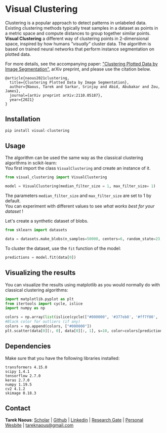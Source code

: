 # Visual Clustering

Clustering is a popular approach to detect patterns in unlabeled data. Existing clustering methods typically treat samples in a dataset as points in a metric space and compute distances to group together similar points. **Visual Clustering** a  different way of clustering points in 2-dimensional space, inspired by how humans *"visually"* cluster data. The algorithm is based on trained neural networks that perform instance segmentation on plotted data. 

For more details, see the accompanying paper: ["Clustering Plotted Data by Image Segmentation"](https://arxiv.org/abs/2110.05187), arXiv preprint, and please use the citation below.

```
@article{naous2021clustering,
  title={Clustering Plotted Data by Image Segmentation},
  author={Naous, Tarek and Sarkar, Srinjay and Abid, Abubakar and Zou, James},
  journal={arXiv preprint arXiv:2110.05187},
  year={2021}
}
```

## Installation

```python
pip install visual-clustering
```

## Usage

The algorithm can be used the same way as the classical clustering algorithms in scikit-learn: \
You first import the class ```VisualClustering``` and create an instance of it. 

```python
from visual_clustering import VisualClustering

model = VisualClustering(median_filter_size = 1, max_filter_size= 1)
```
The parameters ```median_filter_size``` and ```max_filter_size``` are set to 1 by default. \
You can experiment with different values to see *what works best for your dataset* !


Let's create a synthetic dataset of blobs.
```python
from sklearn import datasets

data = datasets.make_blobs(n_samples=50000, centers=6, random_state=23,center_box=(-30, 30))
```

To cluster the dataset, use the ```fit``` function of the model:
```python
predictions = model.fit(data[0])
```

## Visualizing the results

You can visualize the results using matplotlib as you would normally do with classical clustering algorithms:

```python
import matplotlib.pyplot as plt
from itertools import cycle, islice
import numpy as np

colors = np.array(list(islice(cycle(["#000000", '#377eb8', '#ff7f00', '#4daf4a', '#f781bf', '#a65628', '#984ea3']), int(max(predictions) + 1))))
#Black color for outliers (if any)
colors = np.append(colors, ["#000000"])
plt.scatter(data[0][:, 0], data[0][:, 1], s=10, color=colors[predictions.astype('int8')])
```

## Dependencies
Make sure that you have the following libraries installed:
```
transformers 4.15.0
scipy 1.4.1
tensorflow 2.7.0
keras 2.7.0
numpy 1.19.5
cv2 4.1.2
skimage 0.18.3
```
## Contact
**Tarek Naous**: [Scholar](https://scholar.google.com/citations?user=ImyLv44AAAAJ&hl=en) | [Github](https://github.com/tareknaous?tab=repositories) |
[Linkedin](https://www.linkedin.com/in/tareknaous/) |  [Research Gate](https://www.researchgate.net/profile/Tarek_Naous?ev=hdr_xprf) | [Personal Wesbite](https://www.sites.google.com/view/tareknaous)
| tareknaous@gmail.com
